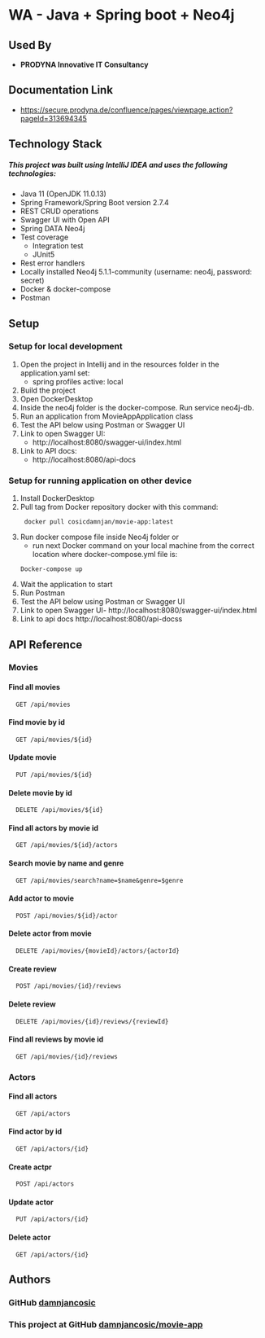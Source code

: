 
WA - Java + Spring boot + Neo4j
=======

##  Used By

* **PRODYNA Innovative IT Consultancy**
##  Documentation Link

* https://secure.prodyna.de/confluence/pages/viewpage.action?pageId=313694345
## Technology Stack
##### This project was built using IntelliJ IDEA and uses the following technologies:
* Java 11 (OpenJDK 11.0.13)
* Spring Framework/Spring Boot version 2.7.4
* REST CRUD operations
* Swagger UI with Open API
* Spring DATA Neo4j
* Test coverage
    - Integration test
    - JUnit5
* Rest error handlers
* Locally installed Neo4j 5.1.1-community (username: neo4j, password: secret)
* Docker & docker-compose
* Postman

##  Setup

### Setup for local development
1. Open the project in Intellij and in the resources folder in the application.yaml set:
    * spring profiles active: local
2. Build the project
3. Open DockerDesktop
4. Inside the neo4j folder is the docker-compose. Run service neo4j-db.
5. Run an application from MovieAppApplication class
6. Test the API below using Postman or Swagger UI
7. Link to open Swagger UI:
    * http://localhost:8080/swagger-ui/index.html
8. Link to API docs:
    * http://localhost:8080/api-docs

### Setup for running application on other device
1. Install DockerDesktop
2. Pull tag from Docker repository docker with this command:
   ```http
    docker pull cosicdamnjan/movie-app:latest
    ```
3. Run docker compose file inside Neo4j folder or 
   - run next Docker command on your local machine from the correct location where docker-compose.yml file is:
    ```http
    Docker-compose up
    ```
4. Wait the application to start
5. Run Postman
6. Test the API below using Postman or Swagger UI
7. Link to open Swagger UI- http://localhost:8080/swagger-ui/index.html
8. Link to api docs http://localhost:8080/api-docss

## API Reference

### Movies

#### Find all movies

```http
  GET /api/movies
```

#### Find movie by id

```http
  GET /api/movies/${id}
```

#### Update movie

```http
  PUT /api/movies/${id}
```

#### Delete movie by id

```http
  DELETE /api/movies/${id}
```

#### Find all actors by movie id

```http
  GET /api/movies/${id}/actors
```

#### Search movie by name and genre

```http
  GET /api/movies/search?name=$name&genre=$genre
```

#### Add actor to movie

```http
  POST /api/movies/${id}/actor
```

#### Delete actor from movie

```http
  DELETE /api/movies/{movieId}/actors/{actorId}
```

#### Create review

```http
  POST /api/movies/{id}/reviews
```

#### Delete review

```http
  DELETE /api/movies/{id}/reviews/{reviewId}
```

#### Find all reviews by movie id

```http
  GET /api/movies/{id}/reviews
```

### Actors

#### Find all actors

```http
  GET /api/actors
```

#### Find actor by id

```http
  GET /api/actors/{id}
```

#### Create actpr

```http
  POST /api/actors
```

#### Update actor

```http
  PUT /api/actors/{id}
```

#### Delete actor

```http
  GET /api/actors/{id}
```

## Authors

### GitHub [damnjancosic](https://github.com/damnjancosic)

### This project at GitHub [damnjancosic/movie-app](https://github.com/PRODYNA/dc-movie-app)
